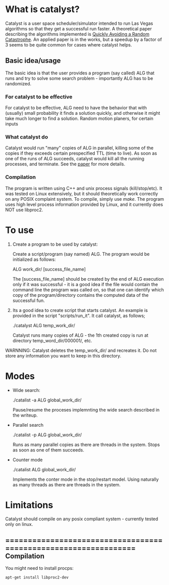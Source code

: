 # What is catalyst?

Catalyst is a user space scheduler/simulator intended to run Las Vegas
algorithms so that they get a successful run faster.
A theoretical paper describing the algorithms implemented is
[Quickly Avoiding a Random
Catastrophe](https://arxiv.org/abs/2503.04633). An applied paper is in
the works, but  a speedup  by a factor of 3 seems
to be quite common for cases where catalyst helps.

## Basic idea/usage 
The basic idea is that the user provides a program (say called) ALG
that runs and try to solve some search problem - importantly ALG has
to be randomized. 

### For catalyst to be effective
For catalyst to be effective, ALG need to have the
behavior that with (usually) small probability it finds a solution
quickly, and otherwise it might take much longer to find a
solution. Random motion planers, for certain inputs

### What catalyst do

Catalyst would run "many" copies of ALG in parallel, killing some of
the copies if they exceeds certain prespecified TTL (time to live). As
soon as one of the runs of ALG succeeds, catalyst would kill all the
running processes, and terminate. See the 
[paper](https://arxiv.org/abs/2503.04633) for more details.


### Compilation

The program is written using C++ and unix process signals
(kill/stop/etc). It was tested on Linux extensively, but it should
theoretically work correctly on any POSIX complaint system. To
compile, simply use *make*. The program uses high level process
information provided by Linux, and it currently does NOT use libproc2.


# To use 

1. Create a program to be used by catalyst:

   Create a script/program (say named) ALG. The program would be
   initialized as follows:

   ALG  work_dir/ [success_file_name]

   The [success_file_name] should be created by the end of ALG
   execution only if it was successful - it is a good idea if the file
   would contain the command line the program was called on, so that
   one can identify which copy of the program/directory contains the
   computed data of the successful fun.

3. Its a good idea to create script that starts catalyst. An example
   is provided in the script "scripts/run_it". It call catalyst, as
   follows;

   ./catalyst ALG temp_work_dir/

   Catalyst runs many copies of ALG - the 1th created copy is run at
   directory temp_word_dir/000001/, etc.

WARNNING: Catalyst deletes the temp_work_dir/ and recreates it. Do not
store any information you want to keep in this directory.


Modes
=====

- Wide search:

  ./catalist -a ALG global_work_dir/

  Pause/resume the proceses implemnting the wide search described in
  the writeup.


- Parallel search

  ./catalist -p ALG global_work_dir/

  Runs as many parallel copies as there are threads in the
  system. Stops as soon as one of them succeeds.


- Counter mode

  ./catalist ALG global_work_dir/

  Implements the conter mode in the stop/restart model. Using
  naturally as many threads as there are threads in the system.




Limitations
===========

Catalyst should compile on any posix compliant system - currently
tested only on linux.

================================================================
Compilation
-----------

You might need to install procps:

    apt-get install libproc2-dev
